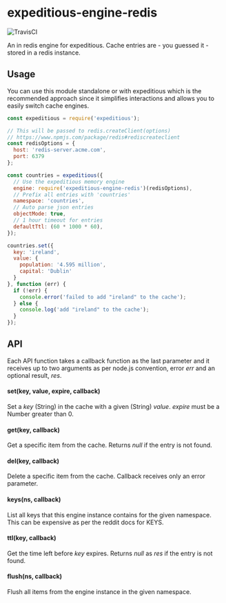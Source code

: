 expeditious-engine-redis
========================

![TravisCI](https://travis-ci.org/evanshortiss/expeditious-engine-redis.svg)

An in redis engine for expeditious. Cache entries are - you guessed it -
stored in a redis instance.

## Usage
You can use this module standalone or with expeditious which is the
recommended approach since it simplifies interactions and allows you to easily
switch cache engines.

```js
const expeditious = require('expeditious');

// This will be passed to redis.createClient(options)
// https://www.npmjs.com/package/redis#rediscreateclient
const redisOptions = {
  host: 'redis-server.acme.com',
  port: 6379
};

const countries = expeditious({
  // Use the expeditious memory engine
  engine: require('expeditious-engine-redis')(redisOptions),
  // Prefix all entries with 'countries'
  namespace: 'countries',
  // Auto parse json entries
  objectMode: true,
  // 1 hour timeout for entries
  defaultTtl: (60 * 1000 * 60),
});

countries.set({
  key: 'ireland',
  value: {
    population: '4.595 million',
    capital: 'Dublin'
  }
}, function (err) {
  if (!err) {
    console.error('failed to add "ireland" to the cache');
  } else {
    console.log('add "ireland" to the cache');
  }
});
```

## API
Each API function takes a callback function as the last parameter and it
receives up to two arguments as per node.js convention, error _err_ and an
optional result, _res_.

#### set(key, value, expire, callback)
Set a _key_ (String) in the cache with a given (String) _value_. _expire_ must
be a Number greater than 0.

#### get(key, callback)
Get a specific item from the cache. Returns _null_ if the entry is
not found.

#### del(key, callback)
Delete a specific item from the cache. Callback receives only an error
parameter.

#### keys(ns, callback)
List all keys that this engine instance contains for the given namespace. This
can be expensive as per the reddit docs for KEYS.

#### ttl(key, callback)
Get the time left before _key_ expires. Returns _null_ as _res_ if the entry is
not found.

#### flush(ns, callback)
Flush all items from the engine instance in the given namespace.
